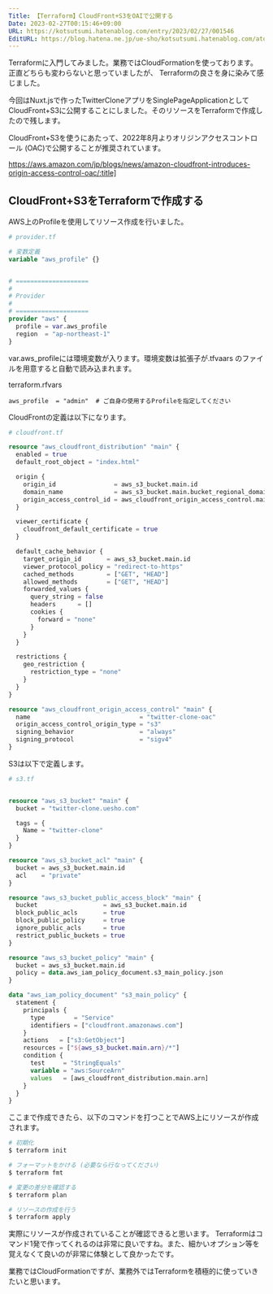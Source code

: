 ```yaml
---
Title: 【Terraform】CloudFront+S3をOAIで公開する
Date: 2023-02-27T00:15:46+09:00
URL: https://kotsutsumi.hatenablog.com/entry/2023/02/27/001546
EditURL: https://blog.hatena.ne.jp/ue-sho/kotsutsumi.hatenablog.com/atom/entry/4207112889966802413
---
```


Terraformに入門してみました。業務ではCloudFormationを使っております。
正直どちらも変わらないと思っていましたが、 Terraformの良さを身に染みて感じました。

今回はNuxt.jsで作ったTwitterCloneアプリをSinglePageApplicationとしてCloudFront+S3に公開することにしました。そのリソースをTerraformで作成したので残します。

CloudFront+S3を使うにあたって、2022年8月よりオリジンアクセスコントロール (OAC)で公開することが推奨されています。

https://aws.amazon.com/jp/blogs/news/amazon-cloudfront-introduces-origin-access-control-oac/:title]

## CloudFront+S3をTerraformで作成する

AWS上のProfileを使用してリソース作成を行いました。

```tf
# provider.tf

# 変数定義
variable "aws_profile" {}


# ====================
#
# Provider
#
# ====================
provider "aws" {
  profile = var.aws_profile
  region  = "ap-northeast-1"
}
```

var.aws_profileには環境変数が入ります。環境変数は拡張子が.tfvaars のファイルを用意すると自動で読み込まれます。

terraform.rfvars

```
aws_profile  = "admin"  # ご自身の使用するProfileを指定してください
```


CloudFrontの定義は以下になります。

```tf
# cloudfront.tf

resource "aws_cloudfront_distribution" "main" {
  enabled = true
  default_root_object = "index.html"

  origin {
    origin_id                = aws_s3_bucket.main.id
    domain_name              = aws_s3_bucket.main.bucket_regional_domain_name
    origin_access_control_id = aws_cloudfront_origin_access_control.main.id
  }

  viewer_certificate {
    cloudfront_default_certificate = true
  }

  default_cache_behavior {
    target_origin_id       = aws_s3_bucket.main.id
    viewer_protocol_policy = "redirect-to-https"
    cached_methods         = ["GET", "HEAD"]
    allowed_methods        = ["GET", "HEAD"]
    forwarded_values {
      query_string = false
      headers      = []
      cookies {
        forward = "none"
      }
    }
  }

  restrictions {
    geo_restriction {
      restriction_type = "none"
    }
  }
}

resource "aws_cloudfront_origin_access_control" "main" {
  name                              = "twitter-clone-oac"
  origin_access_control_origin_type = "s3"
  signing_behavior                  = "always"
  signing_protocol                  = "sigv4"
}

```

S3は以下で定義します。

```tf
# s3.tf 


resource "aws_s3_bucket" "main" {
  bucket = "twitter-clone.uesho.com"

  tags = {
    Name = "twitter-clone"
  }
}

resource "aws_s3_bucket_acl" "main" {
  bucket = aws_s3_bucket.main.id
  acl    = "private"
}

resource "aws_s3_bucket_public_access_block" "main" {
  bucket                  = aws_s3_bucket.main.id
  block_public_acls       = true
  block_public_policy     = true
  ignore_public_acls      = true
  restrict_public_buckets = true
}

resource "aws_s3_bucket_policy" "main" {
  bucket = aws_s3_bucket.main.id
  policy = data.aws_iam_policy_document.s3_main_policy.json
}

data "aws_iam_policy_document" "s3_main_policy" {
  statement {
    principals {
      type        = "Service"
      identifiers = ["cloudfront.amazonaws.com"]
    }
    actions   = ["s3:GetObject"]
    resources = ["${aws_s3_bucket.main.arn}/*"]
    condition {
      test     = "StringEquals"
      variable = "aws:SourceArn"
      values   = [aws_cloudfront_distribution.main.arn]
    }
  }
}
```

ここまで作成できたら、以下のコマンドを打つことでAWS上にリソースが作成されます。

```sh
# 初期化
$ terraform init    

# フォーマットをかける (必要なら行なってください)
$ terraform fmt

# 変更の差分を確認する
$ terraform plan

# リソースの作成を行う
$ terraform apply
```

実際にリソースが作成されていることが確認できると思います。
Terraformはコマンド1発で作ってくれるのは非常に良いですね。また、細かいオプション等を覚えなくて良いのが非常に体験として良かったです。

業務ではCloudFormationですが、業務外ではTerraformを積極的に使っていきたいと思います。
